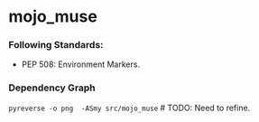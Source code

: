 # mojo_muse


### Following Standards:

- PEP 508: Environment Markers.

### Dependency Graph

`pyreverse -o png  -ASmy src/mojo_muse`  # TODO: Need to refine.